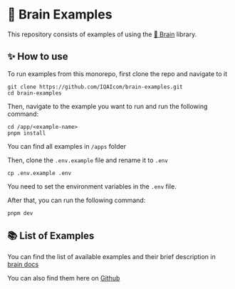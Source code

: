 # 🧠 Brain Examples

This repository consists of examples of using the [🧠 Brain](https://github.com/IQAIcom/brain) library.

## ✨ How to use
To run examples from this monorepo, first clone the repo and navigate to it 

```shell
git clone https://github.com/IQAIcom/brain-examples.git
cd brain-examples
```

Then, navigate to the example you want to run and run the following command:

```shell
cd /app/<example-name>
pnpm install
```

You can find all examples in `/apps` folder

Then, clone the `.env.example` file and rename it to `.env`

```shell
cp .env.example .env
```

You need to set the environment variables in the `.env` file.

After that, you can run the following command:

```shell
pnpm dev
```

## 📚 List of Examples

You can find the list of available examples and their brief description in [brain docs](https://brain.iqai.com/docs/examples)

You can also find them here on [Github](https://github.com/IQAIcom/brain-examples/tree/main/apps)